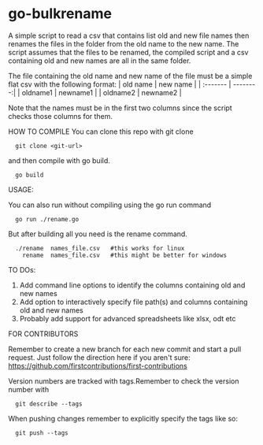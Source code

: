 # go-bulkrename
A simple script to read a csv that contains list old and new file names then renames the files in the folder from the old name to the new name.
The script assumes that the files to be renamed, the compiled script and a csv containing old and new names are all in the same folder.

The file containing the old name and new name of the file must be a simple flat csv with the following format:
| old name | new name |
| :------- | --------:|
| oldname1 | newname1 |
| oldname2 | newname2 |

Note that the names must be in the first two columns since the script checks those columns for them.

HOW TO COMPILE
You can clone this repo with git clone 

```
  git clone <git-url>

```

and then compile with go build.

```
  go build
```

USAGE:

You can also run without compiling using the go run command
```
  go run ./rename.go
```
But after building all you need is the rename command.

```
  ./rename  names_file.csv   #this works for linux
    rename  names_file.csv   #this might be better for windows
```

TO DOs:
1. Add command line options to identify the columns containing old and new names
2. Add option to interactively specify file path(s) and columns containing old and new names
3. Probably add support for advanced spreadsheets like xlsx, odt etc


FOR CONTRIBUTORS

Remember to create a new branch for each new commit and start a pull request. Just follow the direction here if you aren't sure: https://github.com/firstcontributions/first-contributions

Version numbers are tracked with tags.Remember to check the version number with 
```
  git describe --tags
```
When pushing changes remember to explicitly specify the tags like so:

```
  git push --tags
```
